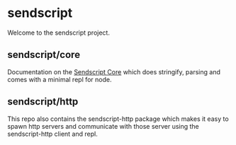 # sendscript

Welcome to the sendscript project.

## sendscript/core

Documentation on the [Sendscript Core](./package/sendscript/README.md) which does stringify, parsing and comes with a minimal repl for node.

## sendscript/http

This repo also contains the sendscript-http package which makes it easy to spawn http servers and communicate with those server using the sendscript-http client and repl.

